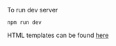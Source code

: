 To run dev server
```
npm run dev
```

HTML templates can be found [here](https://github.com/LearnWebCode/react-course)